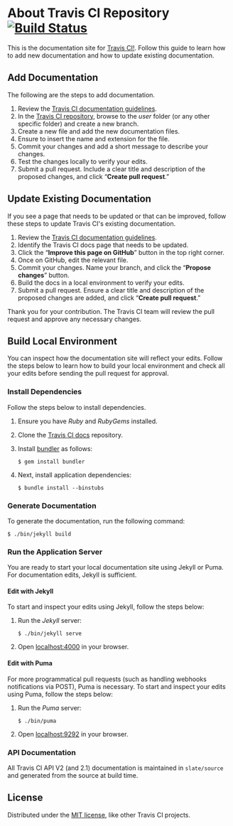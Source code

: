 # About Travis CI Repository [![Build Status](https://travis-ci.com/travis-ci/docs-travis-ci-com.svg?branch=master)](https://travis-ci.com/travis-ci/docs-travis-ci-com)

This is the documentation site for [Travis CI!](https://docs.travis-ci.com/).
Follow this guide to learn how to add new documentation and how to update existing documentation. 

## Add Documentation

The following are the steps to add documentation.

1. Review the [Travis CI documentation guidelines](/STYLE.md).
1. In the [Travis CI repository](https://github.com/travis-ci/docs-travis-ci-com/tree/master), browse to the *user* folder (or any other specific folder) and create a new branch.
1. Create a new file and add the new documentation files. 
1. Ensure to insert the name and extension for the file.
1. Commit your changes and add a short message to describe your changes.
1. Test the changes locally to verify your edits. 
1. Submit a pull request. Include a clear title and description of the proposed changes, and click “**Create pull request**.”  


## Update Existing Documentation

If you see a page that needs to be updated or that can be improved, follow these steps to update Travis CI's existing documentation. 

1. Review the [Travis CI documentation guidelines](/STYLE.md).
1. Identify the Travis CI docs page that needs to be updated. 
1. Click the “**Improve this page on GitHub**” button in the top right corner.
1. Once on GitHub, edit the relevant file.
1. Commit your changes. Name your branch, and click the “**Propose changes**” button.
1. Build the docs in a local environment to verify your edits. 
1. Submit a pull request. Ensure a clear title and description of the proposed changes are added, and click “**Create pull request**.”

Thank you for your contribution. The Travis CI team will review the pull request and approve any necessary changes.   


## Build Local Environment

You can inspect how the documentation site will reflect your edits. Follow the steps below to learn how to build your local environment and check all your edits before sending the pull request for approval. 

### Install Dependencies

Follow the steps below to install dependencies.

1. Ensure you have *Ruby* and *RubyGems* installed.

1. Clone the [Travis CI docs](https://github.com/travis-ci/docs-travis-ci-com/tree/master) repository.

1. Install [bundler](http://bundler.io/) as follows:

    ```sh-session
    $ gem install bundler
    ```

1. Next, install application dependencies:

    ```sh-session
    $ bundle install --binstubs
    ```

### Generate Documentation

To generate the documentation, run the following command:

```sh-session
$ ./bin/jekyll build
```

### Run the Application Server

You are ready to start your local documentation site using Jekyll or Puma.
For documentation edits, Jekyll is sufficient.

#### Edit with Jekyll

To start and inspect your edits using Jekyll, follow the steps below:

1. Run the *Jekyll* server:

    ```sh-session
    $ ./bin/jekyll serve
    ```

1. Open [localhost:4000](http://localhost:4000/) in your browser.

#### Edit with Puma

For more programmatical pull requests (such as handling webhooks notifications
via POST), Puma is necessary. To start and inspect your edits using Puma, follow the steps below:

1. Run the *Puma* server:

    ```sh-session
    $ ./bin/puma
    ```

1. Open [localhost:9292](http://localhost:9292/) in your browser.

### API  Documentation

All Travis CI API V2 (and 2.1) documentation is maintained in `slate/source` and generated from the source at build time.

## License

Distributed under the [MIT license](https://opensource.org/licenses/MIT), like other Travis CI projects.
